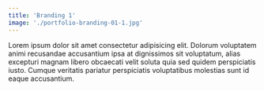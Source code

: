```yaml
---
title: 'Branding 1'
image: './portfolio-branding-01-1.jpg'
---
```

Lorem ipsum dolor sit amet consectetur adipisicing elit. Dolorum voluptatem animi recusandae accusantium ipsa at dignissimos sit voluptatum, alias excepturi magnam libero obcaecati velit soluta quia sed quidem perspiciatis iusto. Cumque veritatis pariatur perspiciatis voluptatibus molestias sunt id eaque accusantium.